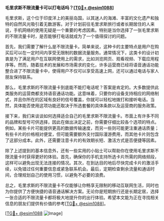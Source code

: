 **毛里求斯不限流量卡可以打电话吗？[[TG💪+ @esim1088](https://t.me/s/esim1088)]**

毛里求斯，这个位于印度洋上的美丽岛国，以其迷人的海滩、丰富的文化遗产和独特的自然风光吸引着无数游客。对于计划前往毛里求斯旅行或者长期居住的人来说，手机网络的使用无疑是一个重要的考虑因素。特别是当你选择了一张毛里求斯的不限流量卡时，是否能够打电话就成为了一个值得探讨的问题。

首先，我们需要了解什么是不限流量卡。简单来说，这种卡的主要特点是用户在购买后可以在一定时间内享受无限制的数据流量服务。通常情况下，这类卡的设计初衷是为了满足用户在互联网使用上的需求，比如浏览网页、观看视频、下载应用程序等。然而，随着技术的发展和市场需求的变化，许多运营商已经将语音通话功能整合进了不限流量卡中，使得用户不仅可以享受高速上网，还可以通过电话与家人朋友保持联系。

那么，毛里求斯的不限流量卡到底能不能打电话呢？答案是肯定的。大多数提供此类服务的运营商都支持语音通话功能。这意味着，只要你的设备支持相应的网络制式，并且你所在的区域有良好的信号覆盖，你就可以轻松地拨打和接听电话。当然，具体能否使用这项功能还取决于所选套餐的具体条款以及运营商的服务政策。

接下来，我们来谈谈如何选择适合自己的毛里求斯不限流量卡。市面上有许多不同的品牌和型号可供选择，因此在做出决定之前，你需要仔细比较各个选项的特点。例如，某些卡片可能提供更高的数据传输速度，而另一些则可能更注重通话质量；有些卡片的价格相对便宜，但可能需要额外支付国际漫游费用，而其他卡片则包含了这部分成本。此外，还需要注意卡片的有效期长短、激活方式是否便捷等因素。

除了上述提到的基本信息外，还有一些实用的小贴士可以帮助你在使用毛里求斯不限流量卡时获得更好的体验。首先，确保你的手机支持所选卡片所需的网络频段，这样可以避免出现无法连接的情况。其次，在到达目的地后尽快完成卡片的激活手续，以免错过任何重要信息或紧急联系机会。最后，定期检查剩余流量和通话时间，合理规划自己的使用习惯，以避免不必要的浪费。

总之，毛里求斯的不限流量卡不仅能够让你畅享无限制的移动互联网生活，同时也为你提供了方便快捷的语音通话解决方案。无论你是短期旅行还是长期定居，选择一张合适的不限流量卡都将极大地提升你的出行体验。希望本文能为正在寻找相关信息的朋友们提供有价值的参考[[TG💪+ @esim1088](https://t.me/s/esim1088)]。

[[TG💪+ @esim1088](https://t.me/s/esim1088) ![Image](https://i.postimg.cc/4NQfJmqS/Snipaste-2025-05-13-00-14-12.png)]